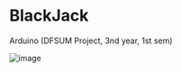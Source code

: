 # BlackJack
Arduino (DFSUM Project, 3nd year, 1st sem)


![image](https://github.com/iIonel/Blackjack/assets/45739581/80a2f46d-5db1-44f3-87ba-28fcb1762126)
